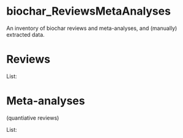 # biochar_ReviewsMetaAnalyses
An inventory of biochar reviews and meta-analyses, and (manually) extracted data.

# Reviews
List:

# Meta-analyses
(quantiative reviews)

List: 
